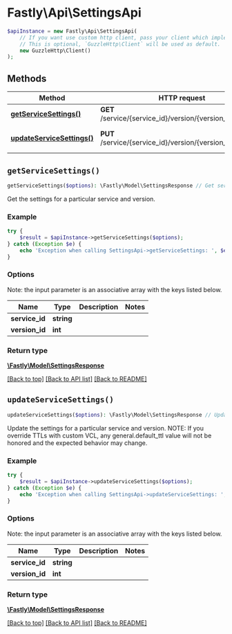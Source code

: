 # Fastly\Api\SettingsApi


```php
$apiInstance = new Fastly\Api\SettingsApi(
    // If you want use custom http client, pass your client which implements `GuzzleHttp\ClientInterface`.
    // This is optional, `GuzzleHttp\Client` will be used as default.
    new GuzzleHttp\Client()
);
```

## Methods

Method | HTTP request | Description
------------- | ------------- | -------------
[**getServiceSettings()**](SettingsApi.md#getServiceSettings) | **GET** /service/{service_id}/version/{version_id}/settings | Get service settings
[**updateServiceSettings()**](SettingsApi.md#updateServiceSettings) | **PUT** /service/{service_id}/version/{version_id}/settings | Update service settings


## `getServiceSettings()`

```php
getServiceSettings($options): \Fastly\Model\SettingsResponse // Get service settings
```

Get the settings for a particular service and version.

### Example
```php
try {
    $result = $apiInstance->getServiceSettings($options);
} catch (Exception $e) {
    echo 'Exception when calling SettingsApi->getServiceSettings: ', $e->getMessage(), PHP_EOL;
}
```

### Options

Note: the input parameter is an associative array with the keys listed below.

Name | Type | Description  | Notes
------------- | ------------- | ------------- | -------------
**service_id** | **string** |  |
**version_id** | **int** |  |

### Return type

[**\Fastly\Model\SettingsResponse**](../Model/SettingsResponse.md)

[[Back to top]](#) [[Back to API list]](../../README.md#endpoints)
[[Back to README]](../../README.md)

## `updateServiceSettings()`

```php
updateServiceSettings($options): \Fastly\Model\SettingsResponse // Update service settings
```

Update the settings for a particular service and version. NOTE: If you override TTLs with custom VCL, any general.default_ttl value will not be honored and the expected behavior may change.

### Example
```php
try {
    $result = $apiInstance->updateServiceSettings($options);
} catch (Exception $e) {
    echo 'Exception when calling SettingsApi->updateServiceSettings: ', $e->getMessage(), PHP_EOL;
}
```

### Options

Note: the input parameter is an associative array with the keys listed below.

Name | Type | Description  | Notes
------------- | ------------- | ------------- | -------------
**service_id** | **string** |  |
**version_id** | **int** |  |

### Return type

[**\Fastly\Model\SettingsResponse**](../Model/SettingsResponse.md)

[[Back to top]](#) [[Back to API list]](../../README.md#endpoints)
[[Back to README]](../../README.md)
